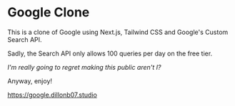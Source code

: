 # Google Clone

This is a clone of Google using Next.js, Tailwind CSS and Google's Custom Search API.

Sadly, the Search API only allows 100 queries per day on the free tier.

*I'm really going to regret making this public aren't I?*

Anyway, enjoy!

https://google.dillonb07.studio